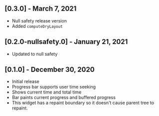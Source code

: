 ## [0.3.0] - March 7, 2021

* Null safety release version
* Added `computeDryLayout`

## [0.2.0-nullsafety.0] - January 21, 2021

* Updated to null safety

## [0.1.0] - December 30, 2020

* Initial release
* Progress bar supports user time seeking
* Shows current time and total time
* Bar paints current progress and buffered progress
* This widget has a repaint boundary so it doesn't cause parent tree to repaint.

